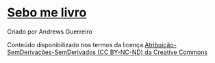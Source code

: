 # [Sebo me livro](https://sebomelivro.com)

Criado por Andrews Guerreiro

Conteúdo disponibilizado nos termos da licença [Atribuição-SemDerivações-SemDerivados (CC BY-NC-ND) da Creative Commons](https://creativecommons.org/licenses/by-nc-nd/4.0/deed.pt_BR)
